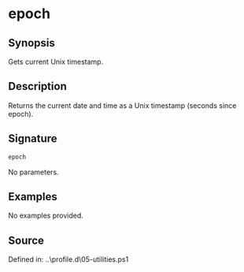 # epoch

## Synopsis

Gets current Unix timestamp.

## Description

Returns the current date and time as a Unix timestamp (seconds since epoch).

## Signature

```powershell
epoch
```

No parameters.

## Examples

No examples provided.

## Source

Defined in: ..\profile.d\05-utilities.ps1

